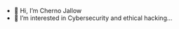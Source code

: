 - 👋 Hi, I’m Cherno Jallow
- 👀 I’m interested in  Cybersecurity and ethical hacking...


<!---
ganso10/ganso10 is a ✨ special ✨ repository because its `README.md` (this file) appears on your GitHub profile.
You can click the Preview link to take a look at your changes.
--->
